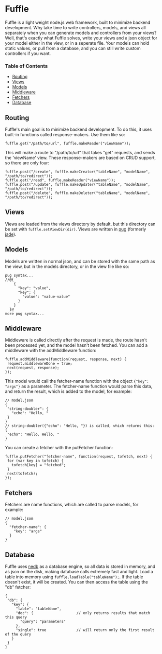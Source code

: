 # Fuffle
Fuffle is a light weight node.js web framework, built to minimize
backend development. Why take time to write controllers, models, and
views all separately when you can generate models and controllers from
your views? Well, that's exactly what Fuffle solves, write your views
and a json object for your model either in the view, or in a seperate file.
Your models can hold static values, or pull from a database, and you can
still write custom controllers if you want.

### Table of Contents
- [Routing](#routing)
- [Views](#views)
- [Models](#models)
- [Middleware](#middleware)
- [Fetchers](#fetchers)
- [Database](#database)

## Routing
Fuffle's main goal is to minimize backend development. To do this,
it uses built-in functions called response-makers. Use them like so:
```
fuffle.get("/path/to/url", fuffle.makeReader("viewName"));
```
This will make a route to "/path/to/url" that takes "get" requests,
and sends the 'viewName' view. These response-makers are based on
CRUD support, so there are only four:
```
fuffle.post("/create", fuffle.makeCreator("tableName", "modelName", "/path/to/redirect"));
fuffle.get("/read", fuffle.makeReader("viewName"));
fuffle.post("/update", fuffle.makeUpdater("tableName", "modelName", "/path/to/redirect"));
fuffle.post("/delete", fuffle.makeDeleter("tableName", "modelName", "/path/to/redirect"));
```

## Views
Views are loaded from the views directory by default, but this directory
can be set with `fuffle.setViewDir(dir)`. Views are written in [pug](https://github.com/pugjs/pug)
(formerly [jade](http://jade-lang.com/)).

## Models
Models are written in normal json, and can be stored with the same path
as the view, but in the models directory, or in the view file like so:
```
pug syntax...
//@{
    {
      "key": "value",
      "key": {
        "value": "value-value"
      }
    }
  }@
more pug syntax...
```

## Middleware
Middleware is called directly after the request is made, the route hasn't been
processed yet, and the model hasn't been fetched. You can add a middleware with
the addMiddleware function:
```
fuffle.addMiddleware(function(request, response, next) {
 request.middlewareDone = true;
 next(request, response);
});
```

This model would call the fetcher-name function with the object `{"key": "args"}`
as a parameter. The fetcher-name function would parse this data, and return the
result, which is added to the model, for example:
```
// model.json
{
 "string-doubler": {
   "echo": "Hello, "
 }
}
// string-doubler({"echo": "Hello, "}) is called, which returns this:
{
 "echo": "Hello, Hello, "
}
```
You can create a fetcher with the putFetcher function:
```
fuffle.putFetcher("fetcher-name", function(request, tofetch, next) {
 for (var key in tofetch) {
   tofetch[key] = "fetched";
 }
 next(tofetch);
});
```

## Fetchers
Fetchers are name functions, which are called to parse models, for example:
```
// model.json
{
  "fetcher-name": {
    "key": "args"
  }
}
```

## Database
Fuffle uses [nedb](https://github.com/louischatriot/nedb) as a database
engine, so all data is stored in memory, and as json on the disk, making
database calls extremely fast and light. Load a table into memory using
`fuffle.loadTable("tableName");`. If the table doesn't exist, it will be created.
 You can then access the table using the "db" fetcher:
 ```
{
  "db": {
    "key": {
      "table": "tableName",
      "doc": {                    // only returns results that match this query
        "query": "parameters"
      },
      "single": true              // will return only the first result of the query
    }
  }
}
 ```
